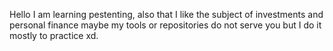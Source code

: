 Hello I am learning pestenting, also that I like the subject of investments and personal finance maybe my tools or repositories do not serve you but I do it mostly to practice xd.
